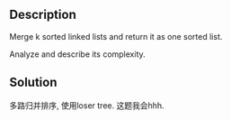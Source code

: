 ## Description

Merge k sorted linked lists and return it as one sorted list.

Analyze and describe its complexity.

## Solution

多路归并排序, 使用loser tree. 这题我会hhh.

